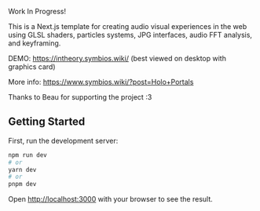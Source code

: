Work In Progress!

This is a Next.js template for creating audio visual experiences in the web using GLSL shaders, particles systems, JPG interfaces, audio FFT analysis, and keyframing.

DEMO: https://intheory.symbios.wiki/
(best viewed on desktop with graphics card)

More info: https://www.symbios.wiki/?post=Holo+Portals

Thanks to Beau for supporting the project :3

## Getting Started

First, run the development server:

```bash
npm run dev
# or
yarn dev
# or
pnpm dev
```

Open [http://localhost:3000](http://localhost:3000) with your browser to see the result.
